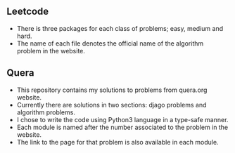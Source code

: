 Leetcode
----------
* There is three packages for each class of problems; easy, medium and hard.
* The name of each file denotes the official name of the algorithm problem
  in the website.


Quera
---------------

* This repository contains my solutions to problems from quera.org website.
* Currently there are solutions in two sections: djago problems and algorithm
  problems.
* I chose to write the code using Python3 language in a type-safe manner.
* Each module is named after the number associated to the problem in the
  website.
* The link to the page for that problem is also available in each module.
